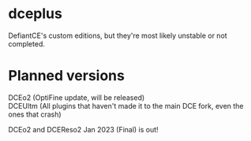 # dceplus
DefiantCE's custom editions, but they're most likely unstable or not completed.  

# Planned versions
DCEo2 (OptiFine update, will be released)  
DCEUltm (All plugins that haven't made it to the main DCE fork, even the ones that crash)  
  
DCEo2 and DCEReso2 Jan 2023 (Final) is out!  